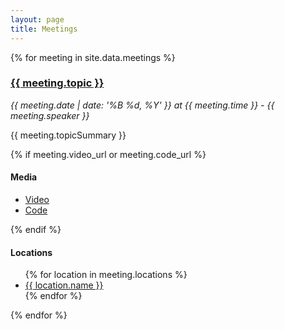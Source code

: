 ```yaml
---
layout: page
title: Meetings
---
```

<script src="//cdnjs.cloudflare.com/ajax/libs/jquery/1.9.1/jquery.min.js"></script>
<script src="/public/js/site.js"></script>
<div class="meetings">
{% for meeting in site.data.meetings %}
<div class="meeting"
     id="meeting-id-{{ meeting.id }}"
     data-meeting-id="{{ meeting.id }}"
     data-meeting-date="{{ meeting.date }}">
  <h3><a href="#meeting-id-{{ meeting.id }}">{{ meeting.topic }}</a></h3>
  <p><em>{{ meeting.date | date: '%B %d, %Y' }} at {{ meeting.time }} - {{ meeting.speaker }}</em></p>
  <p>{{ meeting.topicSummary }}</p>

  {% if meeting.video_url or meeting.code_url %}
    <h4>Media</h4>
    <ul>
      <li><a href="{{ meeting.video_url }}">Video</a></li>
      <li><a href="{{ meeting.code_url }}">Code</a></li>
    </ul>
  {% endif %}

  <div class="locations">
  <h4>Locations</h4>
    <ul>
      {% for location in meeting.locations %}<li><a href="{{ location.map_url }}">{{ location.name }}</a></li>
      {% endfor %}</ul>
  </div>
</div>
{% endfor %}
</div>
